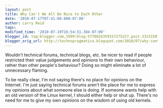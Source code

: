 ```yaml
---
layout: post
title: Why Can't We All Be Nice to Each Other
date: '2010-07-17T07:41:00.000-07:00'
author: Larry Reid
tags: 
modified_time: '2010-07-19T16:54:31.384-07:00'
blogger_id: tag:blogger.com,1999:blog-5778824359157275227.post-3323150731843149679
blogger_orig_url: http://technopragmatica.blogspot.com/2010/07/why-cant-we-all-be-nice-to-each-other.html
---
```


Wouldn't technical forums, technical blogs, etc. be nicer to read if
people restricted their value judgements and opinions to their own
behaviour, rather than other people's behaviour? Doing so might
eliminate a lot of unnecessary flaming.  
  
To be really clear, I'm not saying there's no place for opinions on the
Internet. I'm just saying technical forums aren't the place for me to
express my opinions about what someone else is doing. If someone wants
help with an old version of the Linux kernel, I should either help or
shut up. There's no need for me to give my own opinions on the wisdom of
using old kernels.

